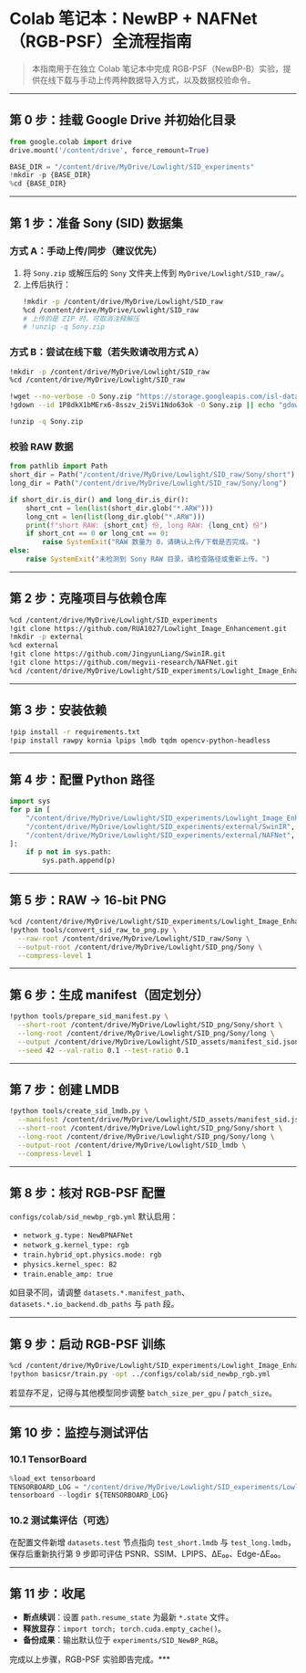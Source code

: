 # Colab 笔记本：NewBP + NAFNet（RGB-PSF）全流程指南

> 本指南用于在独立 Colab 笔记本中完成 RGB-PSF（NewBP-B）实验，提供在线下载与手动上传两种数据导入方式，以及数据校验命令。

---

## 第 0 步：挂载 Google Drive 并初始化目录

```python
from google.colab import drive
drive.mount('/content/drive', force_remount=True)

BASE_DIR = "/content/drive/MyDrive/Lowlight/SID_experiments"
!mkdir -p {BASE_DIR}
%cd {BASE_DIR}
```

---

## 第 1 步：准备 Sony (SID) 数据集

### 方式 A：手动上传/同步（建议优先）
1. 将 `Sony.zip` 或解压后的 `Sony` 文件夹上传到 `MyDrive/Lowlight/SID_raw/`。
2. 上传后执行：
   ```bash
   !mkdir -p /content/drive/MyDrive/Lowlight/SID_raw
   %cd /content/drive/MyDrive/Lowlight/SID_raw
   # 上传的是 ZIP 时，可取消注释解压
   # !unzip -q Sony.zip
   ```

### 方式 B：尝试在线下载（若失败请改用方式 A）
```bash
!mkdir -p /content/drive/MyDrive/Lowlight/SID_raw
%cd /content/drive/MyDrive/Lowlight/SID_raw

!wget --no-verbose -O Sony.zip "https://storage.googleapis.com/isl-datasets/SID/Sony.zip" || echo "官方直链下载失败，请改用 gdown 或手动上传。"
!gdown --id 1P8dkX1bMErx6-8sszv_2i5Vi1Ndo63ok -O Sony.zip || echo "gdown 下载失败，请手动上传。"

!unzip -q Sony.zip
```

### 校验 RAW 数据
```python
from pathlib import Path
short_dir = Path("/content/drive/MyDrive/Lowlight/SID_raw/Sony/short")
long_dir = Path("/content/drive/MyDrive/Lowlight/SID_raw/Sony/long")

if short_dir.is_dir() and long_dir.is_dir():
    short_cnt = len(list(short_dir.glob("*.ARW")))
    long_cnt = len(list(long_dir.glob("*.ARW")))
    print(f"short RAW: {short_cnt} 份, long RAW: {long_cnt} 份")
    if short_cnt == 0 or long_cnt == 0:
        raise SystemExit("RAW 数量为 0，请确认上传/下载是否完成。")
else:
    raise SystemExit("未检测到 Sony RAW 目录，请检查路径或重新上传。")
```

---

## 第 2 步：克隆项目与依赖仓库

```bash
%cd /content/drive/MyDrive/Lowlight/SID_experiments
!git clone https://github.com/RUA1027/Lowlight_Image_Enhancement.git
!mkdir -p external
%cd external
!git clone https://github.com/JingyunLiang/SwinIR.git
!git clone https://github.com/megvii-research/NAFNet.git
%cd /content/drive/MyDrive/Lowlight/SID_experiments/Lowlight_Image_Enhancement
```

---

## 第 3 步：安装依赖

```bash
!pip install -r requirements.txt
!pip install rawpy kornia lpips lmdb tqdm opencv-python-headless
```

---

## 第 4 步：配置 Python 路径

```python
import sys
for p in [
    "/content/drive/MyDrive/Lowlight/SID_experiments/Lowlight_Image_Enhancement",
    "/content/drive/MyDrive/Lowlight/SID_experiments/external/SwinIR",
    "/content/drive/MyDrive/Lowlight/SID_experiments/external/NAFNet",
]:
    if p not in sys.path:
        sys.path.append(p)
```

---

## 第 5 步：RAW → 16-bit PNG

```bash
%cd /content/drive/MyDrive/Lowlight/SID_experiments/Lowlight_Image_Enhancement
!python tools/convert_sid_raw_to_png.py \
  --raw-root /content/drive/MyDrive/Lowlight/SID_raw/Sony \
  --output-root /content/drive/MyDrive/Lowlight/SID_png/Sony \
  --compress-level 1
```

---

## 第 6 步：生成 manifest（固定划分）

```bash
!python tools/prepare_sid_manifest.py \
  --short-root /content/drive/MyDrive/Lowlight/SID_png/Sony/short \
  --long-root /content/drive/MyDrive/Lowlight/SID_png/Sony/long \
  --output /content/drive/MyDrive/Lowlight/SID_assets/manifest_sid.json \
  --seed 42 --val-ratio 0.1 --test-ratio 0.1
```

---

## 第 7 步：创建 LMDB

```bash
!python tools/create_sid_lmdb.py \
  --manifest /content/drive/MyDrive/Lowlight/SID_assets/manifest_sid.json \
  --short-root /content/drive/MyDrive/Lowlight/SID_png/Sony/short \
  --long-root /content/drive/MyDrive/Lowlight/SID_png/Sony/long \
  --output-root /content/drive/MyDrive/Lowlight/SID_lmdb \
  --compress-level 1
```

---

## 第 8 步：核对 RGB-PSF 配置

`configs/colab/sid_newbp_rgb.yml` 默认启用：

- `network_g.type: NewBPNAFNet`
- `network_g.kernel_type: rgb`
- `train.hybrid_opt.physics.mode: rgb`
- `physics.kernel_spec: B2`
- `train.enable_amp: true`

如目录不同，请调整 `datasets.*.manifest_path`、`datasets.*.io_backend.db_paths` 与 `path` 段。

---

## 第 9 步：启动 RGB-PSF 训练

```bash
%cd /content/drive/MyDrive/Lowlight/SID_experiments/Lowlight_Image_Enhancement/NAFNet_base
!python basicsr/train.py -opt ../configs/colab/sid_newbp_rgb.yml
```

若显存不足，记得与其他模型同步调整 `batch_size_per_gpu` / `patch_size`。

---

## 第 10 步：监控与测试评估

### 10.1 TensorBoard
```python
%load_ext tensorboard
TENSORBOARD_LOG = "/content/drive/MyDrive/Lowlight/SID_experiments/Lowlight_Image_Enhancement/experiments"
tensorboard --logdir ${TENSORBOARD_LOG}
```

### 10.2 测试集评估（可选）
在配置文件新增 `datasets.test` 节点指向 `test_short.lmdb` 与 `test_long.lmdb`，保存后重新执行第 9 步即可评估 PSNR、SSIM、LPIPS、ΔE₀₀、Edge-ΔE₀₀。

---

## 第 11 步：收尾

- **断点续训**：设置 `path.resume_state` 为最新 `*.state` 文件。
- **释放显存**：`import torch; torch.cuda.empty_cache()`。
- **备份成果**：输出默认位于 `experiments/SID_NewBP_RGB`。

完成以上步骤，RGB-PSF 实验即告完成。***
